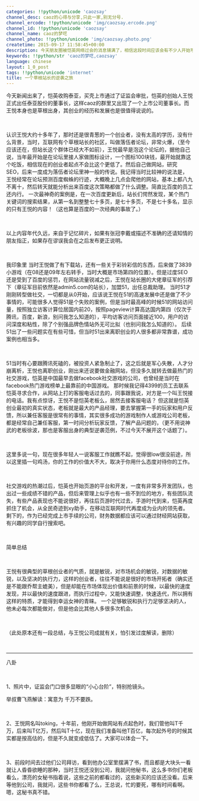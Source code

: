 ```yaml
---
categories: !!python/unicode 'caozsay'
channel_desc: caoz的心得与分享,只此一家,别无分号.
channel_ercode: !!python/unicode 'img/caozsay.ercode.png'
channel_id: !!python/unicode 'caozsay'
channel_name: caoz的梦呓
channel_photo: !!python/unicode 'img/caozsay.photo.png'
createtime: 2015-09-17 11:58:45+00:00
description: 今天朋友圈被恺英网络过会的消息铺满了，相信这段时间应该会有不少人开始写“我的好友王悦”。嗯，这不，我先写一篇，哼哼。
keywords: !!python/str 'caoz的梦呓,caozsay'
language: chinese
layout: 1_0_post
tags: !!python/unicode 'internet'
title: 一个草根站长的逆袭之旅
---
```

<div class="rich_media_content" id="js_content">
<p>
         今天新闻出来了，恺英收购泰亚，买壳上市通过了证监会审批，恺英的创始人王悦正式出任泰亚股份的董事长，这样caoz的群里又出现了一个上市公司董事长。而王悦本身也是草根出身，其创业的经历和发展也是很值得说说的。
        </p>
<p>
<br/>
</p>
<p>
         认识王悦大约十多年了，那时还是很青葱的一个创业者，没有太高的学历，没有什么背景，当时，互联网有个草根站长的社区，叫做落伍者论坛，非常火爆，（至今应该还在，但站长这个群体已经大不如前），王悦最早是泡这个论坛的，据他自己说，当年最开始是在论坛里接人家做图标设计，一个图标100块钱，最开始就靠这个吃饭，相信现在的创业者起点不会比这个更低了。然后自己做网站，研究SEO，后来一度成为落伍者论坛里神一般的传说。我记得当时比较神的说法是，王悦经常在论坛预测百度蜘蛛的行迹，大概晚上几点会爬他的网站，基本上都八九不离十，然后转天就能分析出来百度这次策略都做了什么调整。简直比百度的员工还内行。 一次最神奇的案例是，在一次百度更新后，站长们愕然发现，某个热门关键词的搜索结果，从第一名到整整七十多页，是七十多页，不是七十多名，显示的只有王悦的内容！（这也算是百度的一次经典的事故了。）
        </p>
<p>
<br/>
</p>
<p>
         以上内容年代久远，来自于记忆碎片，如果有张冠李戴或描述不准确的还请知情的朋友指正，如果存在谬误我会在之后发布更正说明。
        </p>
<p>
<br/>
</p>
<p>
         我印象里 当时王悦做了有下载站，还有一些关于彩铃彩信的东西，后来做了3839小游戏（在08还是09年左右转手，当时大概是市场第四的位置）。但是过度SEO还是受到了百度的惩罚，在网站流量锐减之后，王悦在站长圈的大佬章征军的引荐下（章征军目前依然是admin5.com的站长），加盟51，出任总裁助理。 当时51才刚刚转型做社交，一切都是从0开始，应该说王悦在51的高速发展中还是做了不少事情的，可能很多人觉得51是个失败的案例，但是当时最高峰的时候51的网站访问量，按照独立访客计算位居国内前20，按照pageview计算高达国内第四（仅次于腾讯，百度，新浪，别问我怎么知道的），平均访客访问页面接近100，用户的访问深度和粘性，除了个别强品牌色情站外无可比拟（也别问我怎么知道的）。 后续51出了一些问题实在有些可惜，但当时51出来离职创业的人很多都非常靠谱，成功案例也相当多。
        </p>
<p>
<br/>
</p>
<p>
         51当时有心要跟腾讯死磕的，被投资人紧急制止了，这之后就是军心失散，人才分崩离析，王悦也离职创业，刚出来还说要做金融网站，但没多久就转去做最热门的社交游戏，恺英是中国最早去做facebook社交游戏的公司，也曾经是当时在facebook热门游戏榜单上最靠前的中国游戏。 那时候我记得4399的员工去联系恺英寻求合作，从网站上打的客服电话过去的，同事跟我说，对方是一个叫王悦接的电话。我有点惊讶，王悦不是恺英老板么，居然去接客服电话？ 但这就是恺英创业最初的真实状态，老板就是最大的产品经理，要去掌握第一手的玩家和用户反馈，所以兼任客服是很常有的事情，其实很多成功的游戏制作人或游戏公司老板，都是经常自己兼任客服，第一时间分析玩家反馈，了解产品问题的，（更不用说神武的老板徐波，那也是客服出身的典型逆袭范例，不过今天不展开这个话题了）。
        </p>
<p>
<br/>
</p>
<p>
         这里多说一句，现在很多年轻人一说客服工作就瞧不起，觉得很low很没前途，所以这里插一句鸡汤，你的工作的价值大不大，取决于你用什么态度对待你的工作。
        </p>
<p>
<br/>
</p>
<p>
         社交游戏的热潮过后，恺英也开始页游的平台和开发，一度有非常多开发团队，也出过一些成绩不错的产品，但后来管理上似乎也有一些不到位的地方，有些团队流失，有些产品表现也不能说很好，再往后页游时代过去，手游时代到来，恺英再度抓住了机会，从全民奇迹到xy助手，在移动互联网时代再度成为业内的领先者。 剩下的，作为已经完成上市手续的公司，财务数据都应该可以通过财经网站获取，有兴趣的同学自行搜索吧。
        </p>
<p>
<br/>
</p>
<p>
         简单总结
        </p>
<p>
<br/>
</p>
<p>
         王悦有很典型的草根创业者的气质，就是敏锐，对市场机会的敏锐，对数据的敏锐，以及坚决的执行力，这样的创业者，往往不能说是很好的市场开拓者（确实还是不能跟乔帮主媲美），但是却能在市场体现出价值和前景的时候，以最快的速度发现，并以最快的速度跟进，而执行过程中，又能快速调整，快速迭代，所以拥有这样的特质，才能得到幸运女神的青睐。 一个足够敏锐和执行力足够坚决的人，他未必每次都能做对，但是他会比其他人多很多次机会。
        </p>
<p>
<br/>
</p>
<p>
         （此处原本还有一段总结，与王悦公司成就有关，怕引发过度解读，删除）
        </p>
<p>
<br/>
</p>
<hr/>
<p>
         八卦
        </p>
<p>
<br/>
</p>
<p>
         1、照片中，证监会门口很多显眼的“小心台阶”，特别抢镜头。
        </p>
<p>
         举叔曹飞燕解读：寓意为 千万不要跌。
        </p>
<p>
<br/>
</p>
<p>
         2、王悦网名叫toking，十年前，他刚开始做网站有点起色时，我们管他叫T千万，后来叫T亿万，然后叫T十亿，现在我们准备叫他T百亿，每次起外号的时候其实都是按高估的，但是不久就变成低估了。大家可以体会一下。
        </p>
<p>
<br/>
</p>
<p>
         3、前段时间去过他们公司拜访，看到他办公室里摆满了书，而且都是大块头一看就让人昏昏欲睡的那种，当时王悦还没到公司，我就问他秘书，这么多书你们老板看么，漂亮的女秘书指着说，这些之前的都看过的，这些新买的应该还没看。后来等他到公司，我就问，这些书你都看了么，王总说，忙的要死，哪有时间看啊。 嗯，这秘书真不错。
        </p>
<p>
<br/>
</p>
<p>
<br/>
</p>
<br/>
</div>